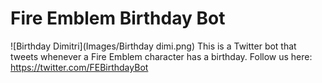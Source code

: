 # Fire Emblem Birthday Bot
![Birthday Dimitri](Images/Birthday dimi.png)
This is a Twitter bot that tweets whenever a Fire Emblem character has a birthday. Follow us here: https://twitter.com/FEBirthdayBot
